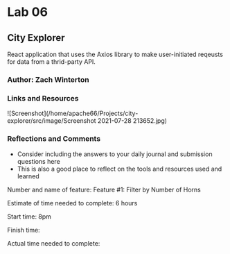 # Lab 06

## City Explorer
 React application that uses the Axios library to make user-initiated reqeusts for data from a thrid-party API.


### Author: Zach Winterton



### Links and Resources
![Screenshot](/home/apache66/Projects/city-explorer/src/image/Screenshot 2021-07-28 213652.jpg)

### Reflections and Comments
* Consider including the answers to your daily journal and submission questions here
* This is also a good place to reflect on the tools and resources used and learned


Number and name of feature: Feature #1: Filter by Number of Horns

Estimate of time needed to complete: 6 hours

Start time: 8pm

Finish time: 

Actual time needed to complete: 
